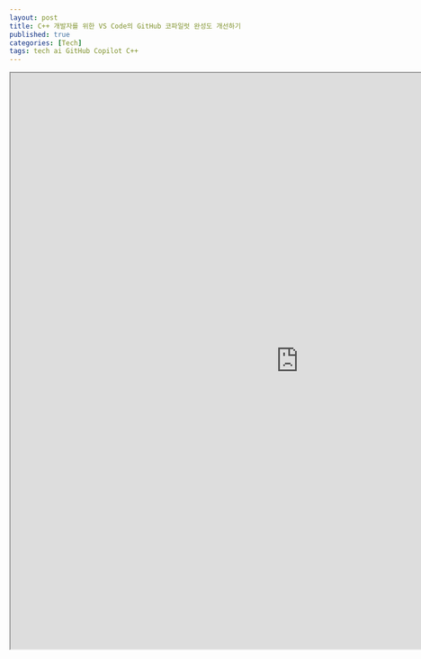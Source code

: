 ```yaml
---
layout: post
title: C++ 개발자를 위한 VS Code의 GitHub 코파일럿 완성도 개선하기
published: true
categories: [Tech]
tags: tech ai GitHub Copilot C++
---
```

<iframe width="1024" height="1024" src="https://docs.google.com/document/d/e/2PACX-1vRHXdZITB0GKhvCQ1YZBmDmhwyK1j-rh3rAWNIwemrhXlSr_0wdAyqVvR5_Y-FkNXqhHciGD1kQVEwV/pub?embedded=true"></iframe>  
    
